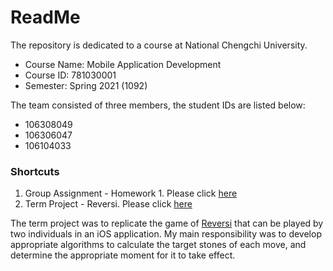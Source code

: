 # ReadMe
The repository is dedicated to a course at National Chengchi University.
* Course Name: Mobile Application Development
* Course ID: 781030001
* Semester: Spring 2021 (1092)

The team consisted of three members, the student IDs are listed below:
* 106308049
* 106306047
* 106104033

### Shortcuts
1. Group Assignment - Homework 1. Please click [here](https://github.com/xczian/nccu_mobileapp/tree/master/hw1_calculator)
2. Term Project - Reversi. Please click [here](https://github.com/xczian/nccu_mobileapp/tree/master/term_project/)

The term project was to replicate the game of [Reversi](https://en.wikipedia.org/wiki/Reversi) that can be played by two individuals in an iOS application. My main responsibility was to develop appropriate algorithms to calculate the target stones of each move, and determine the appropriate moment for it to take effect.
